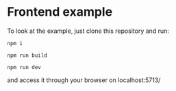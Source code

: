 # Frontend example

To look at the example, just clone this repository and run:

```npm i```

```npm run build```

```npm run dev```

and access it through your browser on
localhost:5713/
